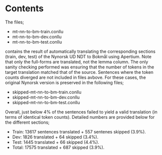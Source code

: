 # Contents
The files; 

* mt-nn-to-bm-train.conllu
* mt-nn-to-bm-dev.conllu
* mt-nn-to-bm-test.conllu

contains the result of automatically translating the corresponding sections (train, dev, test) of the Nynorsk UD NDT to Bokmål using Apertium. Note that only the full-forms are translated, not the lemma column. The only sanity checking performed was ensuring that the number of tokens in the target translation matched that of the source. Sentences where the token counts diverged are not included in files avbove. For these cases, the original Nynorsk version is preserved in the following files;

* skipped-mt-nn-to-bm-train.conllu 
* skipped-mt-nn-to-bm-dev.conllu
* skipped-mt-nn-to-bm-test.conllu

Overall, just below 4% of the sentences failed to yield a valid translation (in terms of identical token counts). Detailed numbers are provided below for the different sections;

* Train: 13617 sentences translated + 557 sentenes skipped (3.9%).
* Dev: 1826 translated + 64 skipped (3.4%). 
* Test: 1445 translated + 66 skipped (4.4%).
* Total: 17575 translated + 687 skipped (3.9%).

